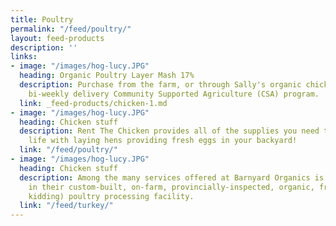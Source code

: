 ```yaml
---
title: Poultry
permalink: "/feed/poultry/"
layout: feed-products
description: ''
links:
- image: "/images/hog-lucy.JPG"
  heading: Organic Poultry Layer Mash 17%
  description: Purchase from the farm, or through Sally's organic chicken and egg
    bi-weekly delivery Community Supported Agriculture (CSA) program.
  link: _feed-products/chicken-1.md
- image: "/images/hog-lucy.JPG"
  heading: Chicken stuff
  description: Rent The Chicken provides all of the supplies you need to enjoy a summer
    life with laying hens providing fresh eggs in your backyard!
  link: "/feed/poultry/"
- image: "/images/hog-lucy.JPG"
  heading: Chicken stuff
  description: Among the many services offered at Barnyard Organics is poultry processing
    in their custom-built, on-farm, provincially-inspected, organic, free-range (––just
    kidding) poultry processing facility.
  link: "/feed/turkey/"
---
```

